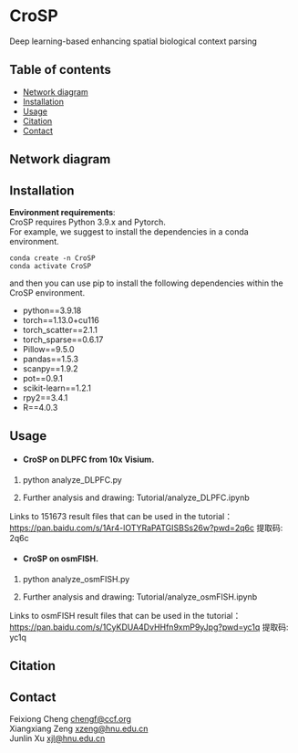 # CroSP
Deep learning-based enhancing spatial biological context parsing
## Table of contents
- [Network diagram](#diagram)
- [Installation](#Installation)
- [Usage](#Usage)
- [Citation](#Citation)
- [Contact](#contact)

## <a name="diagram"></a>Network diagram

## <a name="Installation"></a>Installation
**Environment requirements**:  
CroSP requires Python 3.9.x and Pytorch.   
For example, we suggest to install the dependencies in a conda environment.  

```
conda create -n CroSP
conda activate CroSP
```
and then you can use pip to install the following dependencies within the CroSP environment.
- python==3.9.18
- torch==1.13.0+cu116 
- torch_scatter==2.1.1
- torch_sparse==0.6.17
- Pillow==9.5.0
- pandas==1.5.3
- scanpy==1.9.2
- pot==0.9.1
- scikit-learn==1.2.1
- rpy2==3.4.1
- R==4.0.3
## <a name="Usage"></a>Usage 
- #### CroSP on DLPFC from 10x Visium.

1. python analyze_DLPFC.py 

2. Further analysis and drawing:  Tutorial/analyze_DLPFC.ipynb

  Links to 151673 result files that can be used in the tutorial：https://pan.baidu.com/s/1Ar4-lOTYRaPATGISBSs26w?pwd=2q6c 提取码: 2q6c 
- #### CroSP on osmFISH.

1. python analyze_osmFISH.py 

2. Further analysis and drawing:  Tutorial/analyze_osmFISH.ipynb

  Links to osmFISH result files that can be used in the tutorial：https://pan.baidu.com/s/1CyKDUA4DvHHfn9xmP9yJpg?pwd=yc1q 提取码: yc1q 
## <a name="Citation"></a>Citation
## <a name="contact"></a>Contact
Feixiong Cheng chengf@ccf.org<br> 
Xiangxiang Zeng xzeng@hnu.edu.cn <br> 
Junlin Xu xjl@hnu.edu.cn

